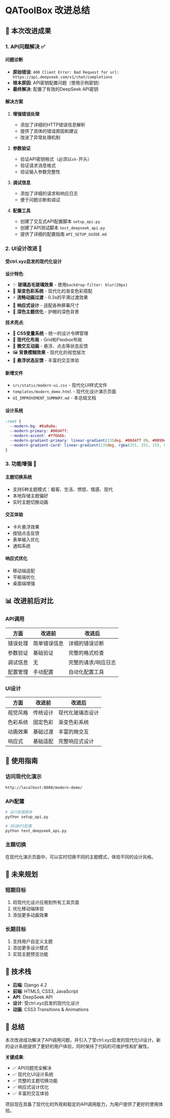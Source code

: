 # QAToolBox 改进总结

## 🎯 本次改进成果

### 1. API问题解决 ✅

#### 问题诊断
- **原始错误**: `400 Client Error: Bad Request for url: https://api.deepseek.com/v1/chat/completions`
- **根本原因**: API密钥配置问题（使用示例密钥）
- **最终解决**: 配置了有效的DeepSeek API密钥

#### 解决方案
1. **增强错误处理**
   - 添加了详细的HTTP错误信息解析
   - 提供了具体的错误原因和建议
   - 改进了异常处理机制

2. **参数验证**
   - 验证API密钥格式（必须以`sk-`开头）
   - 验证请求消息格式
   - 验证输入参数完整性

3. **调试信息**
   - 添加了详细的请求和响应日志
   - 便于问题诊断和调试

4. **配置工具**
   - 创建了交互式API配置脚本 `setup_api.py`
   - 创建了API测试脚本 `test_deepseek_api.py`
   - 提供了详细的配置指南 `API_SETUP_GUIDE.md`

### 2. UI设计改进 🎨

#### 受ctrl.xyz启发的现代化设计

**设计特色**:
- ✨ **玻璃态毛玻璃效果** - 使用`backdrop-filter: blur(20px)`
- 🎨 **渐变色彩系统** - 现代化的渐变色彩搭配
- ⚡ **流畅动画过渡** - 0.3s的平滑过渡效果
- 📱 **响应式设计** - 适配各种屏幕尺寸
- 🌙 **深色主题优化** - 护眼的深色背景

**技术亮点**:
- 🔧 **CSS变量系统** - 统一的设计令牌管理
- 🎯 **现代化布局** - Grid和Flexbox布局
- 💫 **微交互动画** - 悬浮、点击等状态反馈
- 🖼️ **背景模糊效果** - 现代化的视觉层次
- 🎪 **悬浮状态反馈** - 丰富的交互体验

#### 新增文件
- `src/static/modern-ui.css` - 现代化UI样式文件
- `templates/modern_demo.html` - 现代化设计演示页面
- `UI_IMPROVEMENT_SUMMARY.md` - 本总结文档

#### 设计系统
```css
:root {
  --modern-bg: #0a0a0a;
  --modern-primary: #00d4ff;
  --modern-accent: #ff6b6b;
  --modern-gradient-primary: linear-gradient(135deg, #00d4ff 0%, #0099cc 100%);
  --modern-gradient-card: linear-gradient(135deg, rgba(255, 255, 255, 0.1) 0%, rgba(255, 255, 255, 0.05) 100%);
}
```

### 3. 功能增强 🚀

#### 主题切换系统
- 支持5种主题模式：极客、生活、愤怒、情感、现代
- 本地存储主题偏好
- 实时主题切换动画

#### 交互体验
- 卡片悬浮效果
- 按钮点击反馈
- 表单输入优化
- 通知系统

#### 响应式优化
- 移动端适配
- 平板端优化
- 桌面端增强

## 📊 改进前后对比

### API调用
| 方面 | 改进前 | 改进后 |
|------|--------|--------|
| 错误处理 | 简单错误信息 | 详细的错误诊断 |
| 参数验证 | 基础验证 | 完整的格式检查 |
| 调试信息 | 无 | 完整的请求/响应日志 |
| 配置管理 | 手动配置 | 自动化配置工具 |

### UI设计
| 方面 | 改进前 | 改进后 |
|------|--------|--------|
| 视觉风格 | 传统设计 | 现代化玻璃态设计 |
| 色彩系统 | 固定色彩 | 渐变色彩系统 |
| 动画效果 | 基础过渡 | 丰富的微交互 |
| 响应式 | 基础适配 | 完整响应式设计 |

## 🎯 使用指南

### 访问现代化演示
```
http://localhost:8000/modern-demo/
```

### API配置
```bash
# 运行配置脚本
python setup_api.py

# 测试API配置
python test_deepseek_api.py
```

### 主题切换
在现代化演示页面中，可以实时切换不同的主题模式，体验不同的设计风格。

## 🔮 未来规划

### 短期目标
1. 将现代化设计应用到所有工具页面
2. 优化移动端体验
3. 添加更多动画效果

### 长期目标
1. 支持用户自定义主题
2. 添加更多设计模式
3. 实现主题预览功能

## 📝 技术栈

- **后端**: Django 4.2
- **前端**: HTML5, CSS3, JavaScript
- **API**: DeepSeek API
- **设计**: 受ctrl.xyz启发的现代化设计
- **动画**: CSS3 Transitions & Animations

## 🎉 总结

本次改进成功解决了API调用问题，并引入了受ctrl.xyz启发的现代化UI设计。新的设计系统提供了更好的用户体验，同时保持了代码的可维护性和扩展性。

**关键成果**:
- ✅ API问题完全解决
- ✅ 现代化UI设计系统
- ✅ 完整的主题切换功能
- ✅ 响应式设计优化
- ✅ 丰富的交互体验

项目现在具备了现代化的外观和稳定的API调用能力，为用户提供了更好的使用体验。 